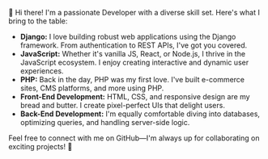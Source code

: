 👋 Hi there! I'm a passionate Developer with a diverse skill set. Here's what I bring to the table:

- **Django:** I love building robust web applications using the Django framework. From authentication to REST APIs, I've got you covered.
- **JavaScript:** Whether it's vanilla JS, React, or Node.js, I thrive in the JavaScript ecosystem. I enjoy creating interactive and dynamic user experiences.
- **PHP:** Back in the day, PHP was my first love. I've built e-commerce sites, CMS platforms, and more using PHP.
- **Front-End Development:** HTML, CSS, and responsive design are my bread and butter. I create pixel-perfect UIs that delight users.
- **Back-End Development:** I'm equally comfortable diving into databases, optimizing queries, and handling server-side logic.

Feel free to connect with me on GitHub—I'm always up for collaborating on exciting projects! 🚀
